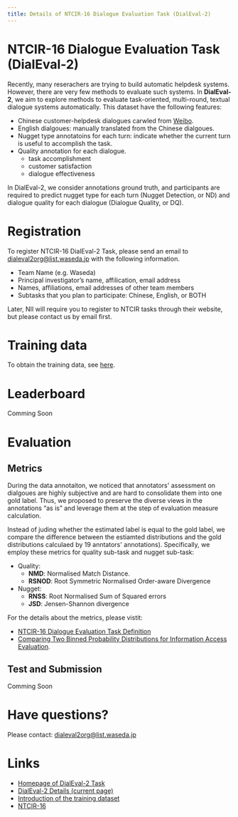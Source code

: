 ```yaml
---
title: Details of NTCIR-16 Dialogue Evaluation Task (DialEval-2)
---
```


# NTCIR-16 Dialogue Evaluation Task (DialEval-2)

Recently, many reserachers are trying to build automatic helpdesk systems. However, there are very few methods to evaluate such systems. In **DialEval-2**, we aim to explore methods to evaluate task-oriented, multi-round, textual dialogue systems automatically. This dataset have the following features:

- Chinese customer-helpdesk dialogues carwled from [Weibo](weibo.com).
- English dialgoues: manually translated from the Chinese dialgoues.
- Nugget type annotatoins for each turn: indicate whether the current turn is useful to accomplish the task.
- Quality annotation for each dialogue.
  - task accomplishment
  - customer satisfaction
  - dialogue effectiveness

In DialEval-2, we consider annotations ground truth, and participants are required to predict nugget type for each turn (Nugget Detection, or ND) and dialogue quality for each dialogue (Dialogue Quality, or DQ).

# Registration

To register NTCIR-16 DialEval-2 Task, please send an email to [dialeval2org@list.waseda.jp](mailto:dialeval2org@list.waseda.jp) with the following information.

- Team Name (e.g. Waseda)
- Principal investigator’s name, affilication, email address
- Names, affiliations, email addresses of other team members
- Subtasks that you plan to participate: Chinese, English, or BOTH

Later, NII will require you to register to NTCIR tasks through their website, but please contact us by email first.

# Training data

To obtain the training data, see [here](https://dialeval-2.github.io/DCH-2/).

# Leaderboard

Comming Soon

# Evaluation

## Metrics

During the data annotaiton, we noticed that annotators' assessment on dialgoues are highly subjective and are hard to consolidate them into one gold label. Thus, we proposed to preserve the diverse views in the annotations “as is” and leverage them at the step of evaluation measure calculation.

Instead of juding whether the estimated label is equal to the gold label, we compare the difference between the estiamted distributions and the gold distributions calculaed by 19 anntators' annotations). Specifically, we employ these metrics for quality sub-task and nugget sub-task:

- Quality:
  - **NMD**: Normalised Match Distance.
  - **RSNOD**: Root Symmetric Normalised Order-aware Divergence
- Nugget:
  - **RNSS**: Root Normalised Sum of Squared errors
  - **JSD**: Jensen-Shannon divergence

For the details about the metrics, please vistit:

- [NTCIR-16 Dialogue Evaluation Task Definition](https://waseda.app.box.com/v/dialeval2taskdef)
- [Comparing Two Binned Probability Distributions for Information Access Evaluation](https://waseda.app.box.com/v/SIGIR2018preprint).

## Test and Submission

Comming Soon

# Have questions?

Please contact: [dialeval2org@list.waseda.jp](mailto:dialeval2org@list.waseda.jp)

# Links

- [Homepage of DialEval-2 Task](http://sakailab.com/dialeval2/)
- [DialEval-2 Details (current page)](https://dialeval-2.github.io/DCH-2/taskdetails)
- [Introduction of the training dataset](https://dialeval-2.github.io/DCH-2/)
- [NTCIR-16](http://research.nii.ac.jp/ntcir/ntcir-16/index.html)
